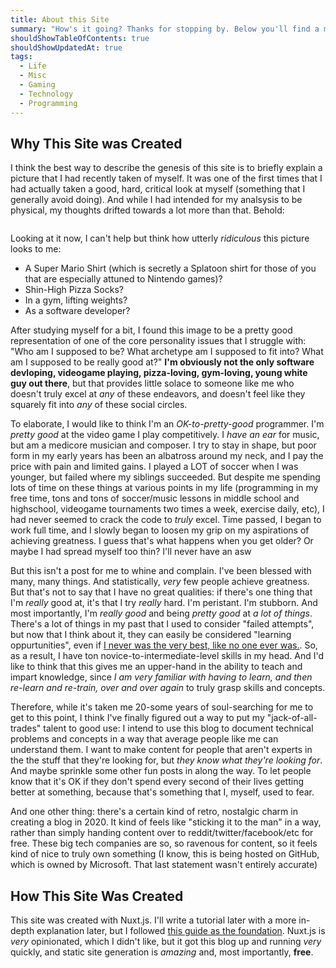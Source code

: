 ```yaml
---
title: About this Site
summary: "How's it going? Thanks for stopping by. Below you'll find a meta blog post about this site, why it was created, how it was created, and what kind of content you'll expect to find. There's a table of contents below if you're only interested in specific details"
shouldShowTableOfContents: true
shouldShowUpdatedAt: true
tags: 
  - Life
  - Misc
  - Gaming
  - Technology
  - Programming
---
```


## Why This Site was Created
I think the best way to describe the genesis of this site is to briefly explain a picture that I had recently taken of myself. It was one of the first times that I had actually taken a good, hard, critical look at myself (something that I generally avoid doing). And while I had intended for my analsysis to be physical, my thoughts drifted towards a lot more than that. Behold: 

<div class="imageContainer">
<img class="small" :src="'/self.png'"/>
</div>

Looking at it now, I can't help but think how utterly *ridiculous* this picture looks to me:
- A Super Mario Shirt (which is secretly a Splatoon shirt for those of you that are especially attuned to Nintendo games)? 
- Shin-High Pizza Socks? 
- In a gym, lifting weights? 
- As a software developer?

After studying myself for a bit, I found this image to be a pretty good representation of one of the core personality issues that I struggle with: "Who am I supposed to be? What archetype am I supposed to fit into? What am I supposed to be really good at?" **I'm obviously not the only software devloping, videogame playing, pizza-loving, gym-loving, young white guy out there**, but that provides little solace to someone like me who doesn't truly excel at *any* of these endeavors, and doesn't feel like they squarely fit into *any* of these social circles. 

To elaborate, I would like to think I'm an *OK-to-pretty-good* programmer. I'm *pretty good* at the video game I play competitively. I *have an ear* for music, but am a medicore musician and composer. I try to stay in shape, but poor form in my early years has been an albatross around my neck, and I pay the price with pain and limited gains. I played a LOT of soccer when I was younger, but failed where my siblings succeeded. But despite me spending lots of time on these things at various points in my life (programming in my free time, tons and tons of soccer/music lessons in middle school and highschool, videogame tournaments two times a week, exercise daily, etc), I had never seemed to crack the code to *truly* excel. Time passed, I began to work full time, and I slowly began to loosen my grip on my aspirations of achieving greatness. I guess that's what happens when you get older? Or maybe I had spread myself too thin? I'll never have an asw

But this isn't a post for me to whine and complain. I've been blessed with many, many things. And statistically, *very* few people achieve greatness. But that's not to say that I have no great qualities: if there's one thing that I'm *really* good at, it's that I try *really* hard. I'm peristant. I'm stubborn. And most importantly, I'm *really good* and being *pretty good* at *a lot of things*. There's a lot of things in my past that I used to consider "failed attempts", but now that I think about it, they can easily be considered "learning oppurtunities", even if [I never was the very best, like no one ever was.](https://www.youtube.com/watch?v=rg6CiPI6h2g). So, as a result, I have ton novice-to-intermediate-level skills in my head. And I'd like to think that this gives me an upper-hand in the ability to teach and impart knowledge, since *I am very familiar with having to learn, and then re-learn and re-train, over and over again* to truly grasp skills and concepts. 

Therefore, while it's taken me 20-some years of soul-searching for me to get to this point, I think I've finally figured out a way to put my "jack-of-all-trades" talent to good use: I intend to use this blog to document technical problems and concepts in a way that average people like me can understand them. I want to make content for people that aren't experts in the the stuff that they're looking for, but *they know what they're looking for*. And maybe sprinkle some other fun posts in along the way. To let people know that it's OK if they don't spend every second of their lives getting better at something, because that's something that I, myself, used to fear. 

And one other thing: there's a certain kind of retro, nostalgic charm in creating a blog in 2020. It kind of feels like "sticking it to the man" in a way, rather than simply handing content over to reddit/twitter/facebook/etc for free. These big tech companies are so, so ravenous for content, so it feels kind of nice to truly own something (I know, this is being hosted on GitHub, which is owned by Microsoft. That last statement wasn't entirely accurate)

## How This Site Was Created
This site was created with Nuxt.js. I'll write a tutorial later with a more in-depth explanation later, but I followed [this guide as the foundation](https://nuxtjs.org/blog/creating-blog-with-nuxt-content/). Nuxt.js is *very* opinionated, which I didn't like, but it got this blog up and running *very* quickly, and static site generation is *amazing* and, most importantly, **free**.